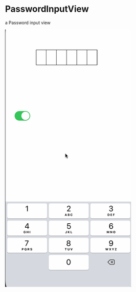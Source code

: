 
# PasswordInputView
a Password input view


![image](https://github.com/zxf000000/PasswordInputView/blob/master/1221.gif)
